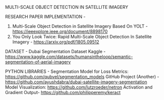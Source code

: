 MULTI-SCALE OBJECT DETECTION IN SATELLITE IMAGERY

RESEARCH PAPER IMPLEMENTATION - 
1. Multi-Scale Object Detection in Satellite Imagery Based On YOLT - https://ieeexplore.ieee.org/document/8898170
2. You Only Look Twice: Rapid Multi-Scale Object Detection In Satellite Imagery - https://arxiv.org/pdf/1805.09512

DATASET - 
Dubai Segmentation Dataset Kaggle - https://www.kaggle.com/datasets/humansintheloop/semantic-segmentation-of-aerial-imagery

PYTHON LIBRARIES - 
Segmentation Model for Loss Metrics: https://github.com/qubvel/segmentation_models
GitHub Project (Another) - https://github.com/ayushdabra/dubai-satellite-imagery-segmentation
Model Visualization: https://github.com/lutzroeder/netron
Activation and Gradient Output- https://github.com/philipperemy/keract

